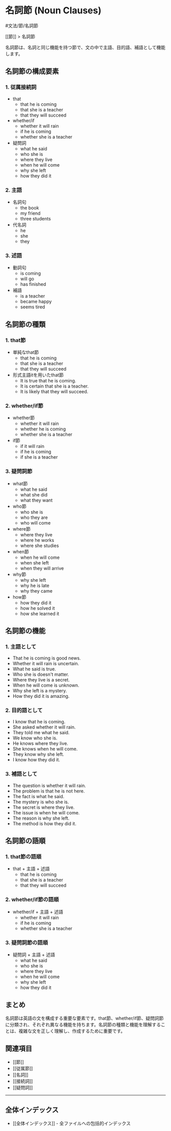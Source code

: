 ﻿# 名詞節 (Noun Clauses)

#文法/節/名詞節

[[節]] > 名詞節

名詞節は、名詞と同じ機能を持つ節で、文の中で主語、目的語、補語として機能します。

## 名詞節の構成要素

### 1. 従属接続詞
- that
  - that he is coming
  - that she is a teacher
  - that they will succeed
- whether/if
  - whether it will rain
  - if he is coming
  - whether she is a teacher
- 疑問詞
  - what he said
  - who she is
  - where they live
  - when he will come
  - why she left
  - how they did it

### 2. 主語
- 名詞句
  - the book
  - my friend
  - three students
- 代名詞
  - he
  - she
  - they

### 3. 述語
- 動詞句
  - is coming
  - will go
  - has finished
- 補語
  - is a teacher
  - became happy
  - seems tired

## 名詞節の種類

### 1. that節
- 単純なthat節
  - that he is coming
  - that she is a teacher
  - that they will succeed
- 形式主語itを用いたthat節
  - It is true that he is coming.
  - It is certain that she is a teacher.
  - It is likely that they will succeed.

### 2. whether/if節
- whether節
  - whether it will rain
  - whether he is coming
  - whether she is a teacher
- if節
  - if it will rain
  - if he is coming
  - if she is a teacher

### 3. 疑問詞節
- what節
  - what he said
  - what she did
  - what they want
- who節
  - who she is
  - who they are
  - who will come
- where節
  - where they live
  - where he works
  - where she studies
- when節
  - when he will come
  - when she left
  - when they will arrive
- why節
  - why she left
  - why he is late
  - why they came
- how節
  - how they did it
  - how he solved it
  - how she learned it

## 名詞節の機能

### 1. 主語として
- That he is coming is good news.
- Whether it will rain is uncertain.
- What he said is true.
- Who she is doesn't matter.
- Where they live is a secret.
- When he will come is unknown.
- Why she left is a mystery.
- How they did it is amazing.

### 2. 目的語として
- I know that he is coming.
- She asked whether it will rain.
- They told me what he said.
- We know who she is.
- He knows where they live.
- She knows when he will come.
- They know why she left.
- I know how they did it.

### 3. 補語として
- The question is whether it will rain.
- The problem is that he is not here.
- The fact is what he said.
- The mystery is who she is.
- The secret is where they live.
- The issue is when he will come.
- The reason is why she left.
- The method is how they did it.

## 名詞節の語順

### 1. that節の語順
- that + 主語 + 述語
  - that he is coming
  - that she is a teacher
  - that they will succeed

### 2. whether/if節の語順
- whether/if + 主語 + 述語
  - whether it will rain
  - if he is coming
  - whether she is a teacher

### 3. 疑問詞節の語順
- 疑問詞 + 主語 + 述語
  - what he said
  - who she is
  - where they live
  - when he will come
  - why she left
  - how they did it

## まとめ
名詞節は英語の文を構成する重要な要素です。that節、whether/if節、疑問詞節に分類され、それぞれ異なる機能を持ちます。名詞節の種類と機能を理解することは、複雑な文を正しく理解し、作成するために重要です。

## 関連項目
- [[節]]
- [[従属節]]
- [[名詞]]
- [[接続詞]]
- [[疑問詞]]

---

## 全体インデックス
- [[全体インデックス]] - 全ファイルへの包括的インデックス 